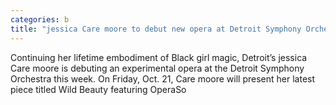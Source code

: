 ```yaml
---
categories: b
title: "jessica Care moore to debut new opera at Detroit Symphony Orchestra"
---
```


      
      

      
            
   Continuing her lifetime embodiment of Black girl magic, Detroit’s jessica Care moore is debuting an experimental opera at the Detroit Symphony Orchestra this week. On Friday, Oct. 21, Care moore will present her latest piece titled Wild Beauty featuring OperaSo